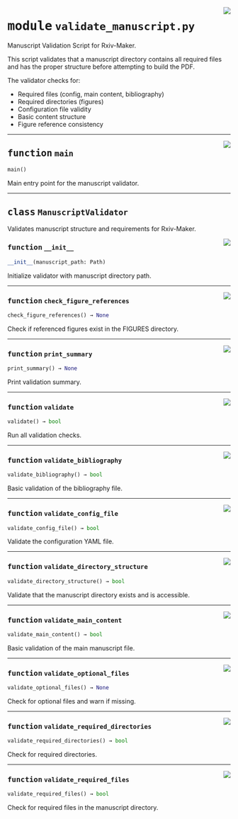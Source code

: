 <!-- markdownlint-disable -->

<a href="https://github.com/henriqueslab/rxiv-maker/blob/main/src/py/scripts/validate_manuscript.py#L0"><img align="right" style="float:right;" src="https://img.shields.io/badge/-source-cccccc?style=flat-square"></a>

# <kbd>module</kbd> `validate_manuscript.py`
Manuscript Validation Script for Rxiv-Maker. 

This script validates that a manuscript directory contains all required files and has the proper structure before attempting to build the PDF. 

The validator checks for: 
- Required files (config, main content, bibliography) 
- Required directories (figures) 
- Configuration file validity 
- Basic content structure 
- Figure reference consistency 


---

<a href="https://github.com/henriqueslab/rxiv-maker/blob/main/src/py/scripts/validate_manuscript.py#L302"><img align="right" style="float:right;" src="https://img.shields.io/badge/-source-cccccc?style=flat-square"></a>

## <kbd>function</kbd> `main`

```python
main()
```

Main entry point for the manuscript validator. 


---

## <kbd>class</kbd> `ManuscriptValidator`
Validates manuscript structure and requirements for Rxiv-Maker. 

<a href="https://github.com/henriqueslab/rxiv-maker/blob/main/src/py/scripts/validate_manuscript.py#L51"><img align="right" style="float:right;" src="https://img.shields.io/badge/-source-cccccc?style=flat-square"></a>

### <kbd>function</kbd> `__init__`

```python
__init__(manuscript_path: Path)
```

Initialize validator with manuscript directory path. 




---

<a href="https://github.com/henriqueslab/rxiv-maker/blob/main/src/py/scripts/validate_manuscript.py#L219"><img align="right" style="float:right;" src="https://img.shields.io/badge/-source-cccccc?style=flat-square"></a>

### <kbd>function</kbd> `check_figure_references`

```python
check_figure_references() → None
```

Check if referenced figures exist in the FIGURES directory. 

---

<a href="https://github.com/henriqueslab/rxiv-maker/blob/main/src/py/scripts/validate_manuscript.py#L276"><img align="right" style="float:right;" src="https://img.shields.io/badge/-source-cccccc?style=flat-square"></a>

### <kbd>function</kbd> `print_summary`

```python
print_summary() → None
```

Print validation summary. 

---

<a href="https://github.com/henriqueslab/rxiv-maker/blob/main/src/py/scripts/validate_manuscript.py#L251"><img align="right" style="float:right;" src="https://img.shields.io/badge/-source-cccccc?style=flat-square"></a>

### <kbd>function</kbd> `validate`

```python
validate() → bool
```

Run all validation checks. 

---

<a href="https://github.com/henriqueslab/rxiv-maker/blob/main/src/py/scripts/validate_manuscript.py#L153"><img align="right" style="float:right;" src="https://img.shields.io/badge/-source-cccccc?style=flat-square"></a>

### <kbd>function</kbd> `validate_bibliography`

```python
validate_bibliography() → bool
```

Basic validation of the bibliography file. 

---

<a href="https://github.com/henriqueslab/rxiv-maker/blob/main/src/py/scripts/validate_manuscript.py#L116"><img align="right" style="float:right;" src="https://img.shields.io/badge/-source-cccccc?style=flat-square"></a>

### <kbd>function</kbd> `validate_config_file`

```python
validate_config_file() → bool
```

Validate the configuration YAML file. 

---

<a href="https://github.com/henriqueslab/rxiv-maker/blob/main/src/py/scripts/validate_manuscript.py#L57"><img align="right" style="float:right;" src="https://img.shields.io/badge/-source-cccccc?style=flat-square"></a>

### <kbd>function</kbd> `validate_directory_structure`

```python
validate_directory_structure() → bool
```

Validate that the manuscript directory exists and is accessible. 

---

<a href="https://github.com/henriqueslab/rxiv-maker/blob/main/src/py/scripts/validate_manuscript.py#L179"><img align="right" style="float:right;" src="https://img.shields.io/badge/-source-cccccc?style=flat-square"></a>

### <kbd>function</kbd> `validate_main_content`

```python
validate_main_content() → bool
```

Basic validation of the main manuscript file. 

---

<a href="https://github.com/henriqueslab/rxiv-maker/blob/main/src/py/scripts/validate_manuscript.py#L86"><img align="right" style="float:right;" src="https://img.shields.io/badge/-source-cccccc?style=flat-square"></a>

### <kbd>function</kbd> `validate_optional_files`

```python
validate_optional_files() → None
```

Check for optional files and warn if missing. 

---

<a href="https://github.com/henriqueslab/rxiv-maker/blob/main/src/py/scripts/validate_manuscript.py#L97"><img align="right" style="float:right;" src="https://img.shields.io/badge/-source-cccccc?style=flat-square"></a>

### <kbd>function</kbd> `validate_required_directories`

```python
validate_required_directories() → bool
```

Check for required directories. 

---

<a href="https://github.com/henriqueslab/rxiv-maker/blob/main/src/py/scripts/validate_manuscript.py#L72"><img align="right" style="float:right;" src="https://img.shields.io/badge/-source-cccccc?style=flat-square"></a>

### <kbd>function</kbd> `validate_required_files`

```python
validate_required_files() → bool
```

Check for required files in the manuscript directory. 


